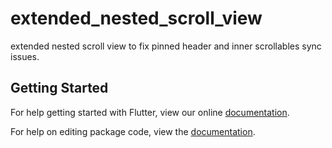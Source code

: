 # extended_nested_scroll_view

extended nested scroll view to fix pinned header and inner scrollables sync issues.

## Getting Started

For help getting started with Flutter, view our online [documentation](https://flutter.io/).

For help on editing package code, view the [documentation](https://flutter.io/developing-packages/).
